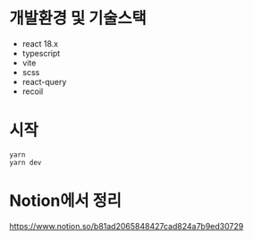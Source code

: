 # 개발환경 및 기술스택
- react 18.x
- typescript
- vite
- scss
- react-query
- recoil

# 시작
    yarn
    yarn dev

# Notion에서 정리
https://www.notion.so/b81ad2065848427cad824a7b9ed30729